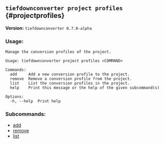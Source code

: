 ## `tiefdownconverter project profiles` {#projectprofiles}

**Version:** `tiefdownconverter 0.7.0-alpha`

### Usage:
```
Manage the conversion profiles of the project.

Usage: tiefdownconverter project profiles <COMMAND>

Commands:
  add     Add a new conversion profile to the project.
  remove  Remove a conversion profile from the project.
  list    List the conversion profiles in the project.
  help    Print this message or the help of the given subcommand(s)

Options:
  -h, --help  Print help
```

### Subcommands:
- [add](#projectprofilesadd)
- [remove](#projectprofilesremove)
- [list](#projectprofileslist)

